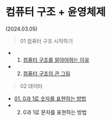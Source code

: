# 컴퓨터 구조 + 윤영체제

(2024.03.05)
> 01 컴퓨터 구조 시작하기
- 01. [컴퓨터 구조를 알아야하는 이유](https://github.com/QuaRang1225/til-computer-architectrue/wiki/01-%EC%BB%B4%ED%93%A8%ED%84%B0-%EA%B5%AC%EC%A1%B0-%EC%8B%9C%EC%9E%91%ED%95%98%EA%B8%B0#chaptor-01-%EC%BB%B4%ED%93%A8%ED%84%B0-%EA%B5%AC%EC%A1%B0%EB%A5%BC-%EC%95%8C%EC%95%84%EC%95%BC%ED%95%98%EB%8A%94-%EC%9D%B4%EC%9C%A0)
- 02. [컴퓨터 구조의 큰 그림](https://github.com/QuaRang1225/til-computer-architectrue/wiki/01-%EC%BB%B4%ED%93%A8%ED%84%B0-%EA%B5%AC%EC%A1%B0-%EC%8B%9C%EC%9E%91%ED%95%98%EA%B8%B0#chaptor-02-%EC%BB%B4%ED%93%A8%ED%84%B0-%EA%B5%AC%EC%A1%B0%EC%9D%98-%ED%81%B0-%EA%B7%B8%EB%A6%BC)
> 02 데이터
- [01. 0과 1로 숫자를 표현하는 방법](https://github.com/QuaRang1225/til-computer-architectrue/wiki/02-%EB%8D%B0%EC%9D%B4%ED%84%B0#chaptor01-0%EA%B3%BC-1%EB%A1%9C-%EC%88%AB%EC%9E%90%EB%A5%BC-%ED%91%9C%ED%98%84%ED%95%98%EB%8A%94-%EB%B0%A9%EB%B2%95)
- 02. 0과 1로 문자를 표현하는 방법

   

